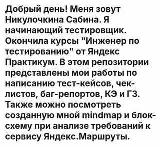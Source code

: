 # Добрый день! Меня зовут Никулочкина Сабина. Я начинающий тестировщик. Окончила курсы "Инженер по тестированию" от Яндекс Практикум. В этом репозитории представлены мои работы по написанию тест-кейсов, чек-листов, баг-репортов, КЭ и ГЗ. Также можно посмотреть созданную мной mindmap и блок-схему при анализе требований к сервису Яндекс.Маршруты.
